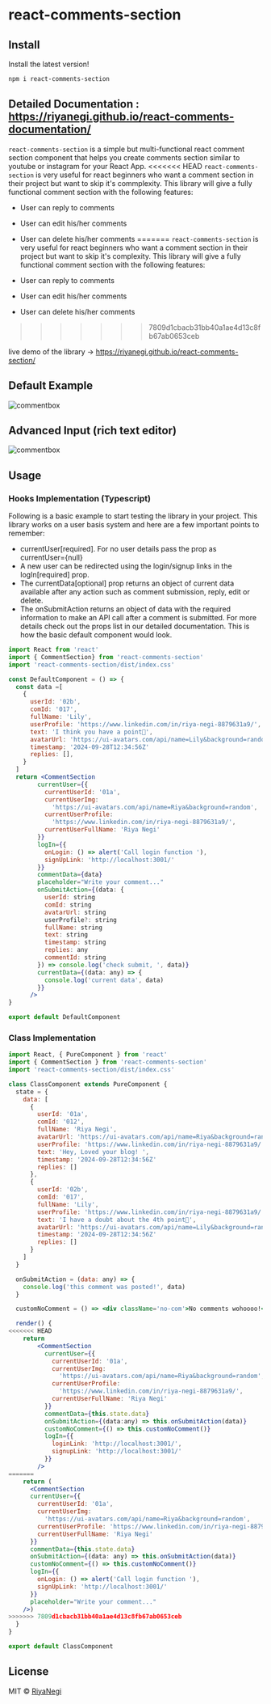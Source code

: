 # react-comments-section

## Install

Install the latest version!

```bash
npm i react-comments-section
```

## Detailed Documentation : https://riyanegi.github.io/react-comments-documentation/

`react-comments-section` is a simple but multi-functional react comment section component that helps you create comments section similar to youtube or instagram for your React App.
<<<<<<< HEAD
`react-comments-section` is very useful for react beginners who want a comment section in their project but want to skip it's commplexity. This library will give a fully functional comment section with the following features:
  - User can reply to comments
  - User can edit his/her comments
  - User can delete his/her comments
=======
`react-comments-section` is very useful for react beginners who want a comment section in their project but want to skip it's complexity. This library will give a fully functional comment section with the following features:

- User can reply to comments
- User can edit his/her comments
- User can delete his/her comments
>>>>>>> 7809d1cbacb31bb40a1ae4d13c8fb67ab0653ceb

live demo of the library -> https://riyanegi.github.io/react-comments-section/

## Default Example

![commentbox](https://github.com/RiyaNegi/react-comments-section/blob/main/example/blob/default.png?raw=true)

## Advanced Input (rich text editor)

![commentbox](https://github.com/RiyaNegi/react-comments-section/blob/main/example/blob/advanced.png?raw=true)

## Usage

### Hooks Implementation (Typescript)

Following is a basic example to start testing the library in your project. This library works on a user basis
system and here are a few important points to remember:

- currentUser[required]. For no user details pass the prop as currentUser={null}
- A new user can be redirected using the login/signup links in the logIn[required] prop.
- The currentData[optional] prop returns an object of current data available after any action such as comment submission, reply, edit or delete.
- The onSubmitAction returns an object of data with the required information to make an API call after a comment is submitted.
  For more details check out the props list in our detailed documentation.
  This is how the basic default component would look.

```jsx
import React from 'react'
import { CommentSection} from 'react-comments-section'
import 'react-comments-section/dist/index.css'

const DefaultComponent = () => {
  const data =[
    {
      userId: '02b',
      comId: '017',
      fullName: 'Lily',
      userProfile: 'https://www.linkedin.com/in/riya-negi-8879631a9/',
      text: 'I think you have a point🤔',
      avatarUrl: 'https://ui-avatars.com/api/name=Lily&background=random',
      timestamp: '2024-09-28T12:34:56Z'
      replies: [],
    }
  ]
  return <CommentSection
        currentUser={{
          currentUserId: '01a',
          currentUserImg:
            'https://ui-avatars.com/api/name=Riya&background=random',
          currentUserProfile:
            'https://www.linkedin.com/in/riya-negi-8879631a9/',
          currentUserFullName: 'Riya Negi'
        }}
        logIn={{
          onLogin: () => alert('Call login function '),
          signUpLink: 'http://localhost:3001/'
        }}
        commentData={data}
        placeholder="Write your comment..."
        onSubmitAction={(data: {
          userId: string
          comId: string
          avatarUrl: string
          userProfile?: string
          fullName: string
          text: string
          timestamp: string
          replies: any
          commentId: string
        }) => console.log('check submit, ', data)}
        currentData={(data: any) => {
          console.log('current data', data)
        }}
      />
}

export default DefaultComponent

```

### Class Implementation

```jsx
import React, { PureComponent } from 'react'
import { CommentSection } from 'react-comments-section'
import 'react-comments-section/dist/index.css'

class ClassComponent extends PureComponent {
  state = {
    data: [
      {
        userId: '01a',
        comId: '012',
        fullName: 'Riya Negi',
        avatarUrl: 'https://ui-avatars.com/api/name=Riya&background=random',
        userProfile: 'https://www.linkedin.com/in/riya-negi-8879631a9/',
        text: 'Hey, Loved your blog! ',
        timestamp: '2024-09-28T12:34:56Z'
        replies: []
      },
      {
        userId: '02b',
        comId: '017',
        fullName: 'Lily',
        userProfile: 'https://www.linkedin.com/in/riya-negi-8879631a9/',
        text: 'I have a doubt about the 4th point🤔',
        avatarUrl: 'https://ui-avatars.com/api/name=Lily&background=random',
        timestamp: '2024-09-28T12:34:56Z'
        replies: []
      }
    ]
  }

  onSubmitAction = (data: any) => {
    console.log('this comment was posted!', data)
  }

  customNoComment = () => <div className='no-com'>No comments wohoooo!</div>

  render() {
<<<<<<< HEAD
    return
        <CommentSection
          currentUser={{
            currentUserId: '01a',
            currentUserImg:
              'https://ui-avatars.com/api/name=Riya&background=random',
            currentUserProfile:
              'https://www.linkedin.com/in/riya-negi-8879631a9/',
            currentUserFullName: 'Riya Negi'
          }}
          commentData={this.state.data}
          onSubmitAction={(data:any) => this.onSubmitAction(data)}
          customNoComment={() => this.customNoComment()}
          logIn={{
            loginLink: 'http://localhost:3001/',
            signupLink: 'http://localhost:3001/'
          }}
        />
=======
    return (
      <CommentSection
      currentUser={{
        currentUserId: '01a',
        currentUserImg:
          'https://ui-avatars.com/api/name=Riya&background=random',
        currentUserProfile: 'https://www.linkedin.com/in/riya-negi-8879631a9/',
        currentUserFullName: 'Riya Negi'
      }}
      commentData={this.state.data}
      onSubmitAction={(data: any) => this.onSubmitAction(data)}
      customNoComment={() => this.customNoComment()}
      logIn={{
        onLogin: () => alert('Call login function '),
        signUpLink: 'http://localhost:3001/'
      }}
      placeholder="Write your comment..."
    />)
>>>>>>> 7809d1cbacb31bb40a1ae4d13c8fb67ab0653ceb
  }
}

export default ClassComponent
```

## License

MIT © [RiyaNegi](https://github.com/RiyaNegi)

